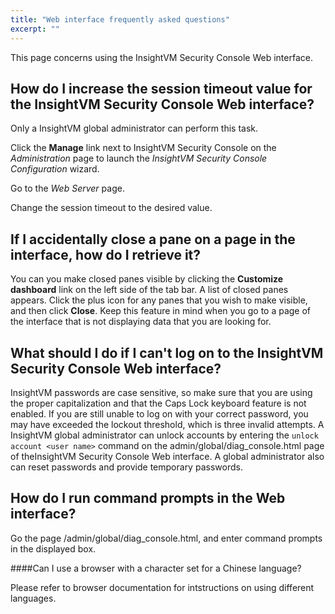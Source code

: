 ```yaml
---
title: "Web interface frequently asked questions"
excerpt: ""
---
```

This page concerns using the InsightVM Security Console Web interface.

## How do I increase the session timeout value for the InsightVM Security Console Web interface?

Only a InsightVM global administrator can perform this task.

Click the **Manage** link next to InsightVM Security Console on the _Administration_ page to launch the _InsightVM Security Console Configuration_ wizard.

Go to the _Web Server_ page.

Change the session timeout to the desired value.

## If I accidentally close a pane on a page in the interface, how do I retrieve it?

You can you make closed panes visible by clicking the **Customize dashboard** link on the left side of the tab bar. A list of closed panes appears. Click the plus icon for any panes that you wish to make visible, and then click **Close**. Keep this feature in mind when you go to a page of the interface that is not displaying data that you are looking for.

## What should I do if I can't log on to the InsightVM Security Console Web interface?

InsightVM passwords are case sensitive, so make sure that you are using the proper capitalization and that the Caps Lock keyboard feature is not enabled. If you are still unable to log on with your correct password, you may have exceeded the lockout threshold, which is three invalid attempts. A InsightVM global administrator can unlock accounts by entering the ```unlock account <user name>``` command on the admin/global/diag_console.html page of theInsightVM Security Console Web interface. A global administrator also can reset passwords and provide temporary passwords.

## How do I run command prompts in the Web interface?

Go the page /admin/global/diag_console.html, and enter command prompts in the displayed box.

####Can I use a browser with a character set for a Chinese language?

Please refer to browser documentation for intstructions on using different languages.